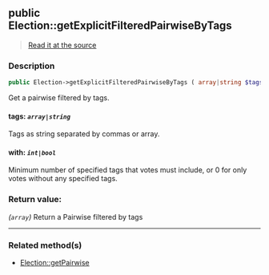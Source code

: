 ## public Election::getExplicitFilteredPairwiseByTags

> [Read it at the source](https://github.com/julien-boudry/Condorcet/blob/master/src/ElectionProcess/ResultsProcess.php#L235)

### Description    

```php
public Election->getExplicitFilteredPairwiseByTags ( array|string $tags [, int|bool $with = 1] ): array
```

Get a pairwise filtered by tags.
    

#### **tags:** *`array|string`*   
Tags as string separated by commas or array.    


#### **with:** *`int|bool`*   
Minimum number of specified tags that votes must include, or 0 for only votes without any specified tags.    


### Return value:   

*(`array`)* Return a Pairwise filtered by tags


---------------------------------------

### Related method(s)      

* [Election::getPairwise](/Docs/ApiReferences/Election%20Class/public%20Election--getPairwise.md)    
